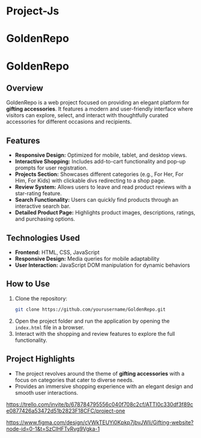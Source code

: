 # Project-Js
# GoldenRepo

# GoldenRepo

## Overview
GoldenRepo is a web project focused on providing an elegant platform for **gifting accessories**. It features a modern and user-friendly interface where visitors can explore, select, and interact with thoughtfully curated accessories for different occasions and recipients.

## Features
- **Responsive Design:** Optimized for mobile, tablet, and desktop views.
- **Interactive Shopping:** Includes add-to-cart functionality and pop-up prompts for user registration.
- **Projects Section:** Showcases different categories (e.g., For Her, For Him, For Kids) with clickable divs redirecting to a shop page.
- **Review System:** Allows users to leave and read product reviews with a star-rating feature.
- **Search Functionality:** Users can quickly find products through an interactive search bar.
- **Detailed Product Page:** Highlights product images, descriptions, ratings, and purchasing options.

## Technologies Used
- **Frontend:** HTML, CSS, JavaScript
- **Responsive Design:** Media queries for mobile adaptability
- **User Interaction:** JavaScript DOM manipulation for dynamic behaviors

## How to Use
1. Clone the repository:
   ```bash
   git clone https://github.com/yourusername/GoldenRepo.git
   ```
2. Open the project folder and run the application by opening the `index.html` file in a browser.
3. Interact with the shopping and review features to explore the full functionality.

## Project Highlights
- The project revolves around the theme of **gifting accessories** with a focus on categories that cater to diverse needs.
- Provides an immersive shopping experience with an elegant design and smooth user interactions.

https://trello.com/invite/b/678784795556c040f708c2cf/ATTI0c330df3f89ce0877426a53472d51b2823F18CFC/project-one

https://www.figma.com/design/cVWkTEUYi0Kpkp7jbvJWIi/Gifting-website?node-id=0-1&t=SzClHFTvRvg9Vgka-1